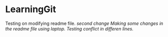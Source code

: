 # LearningGit

Testing on modifying readme file. 
<i>second change<i>
Making some changes in the readme file using laptop.
Testing conflict in differen lines.
